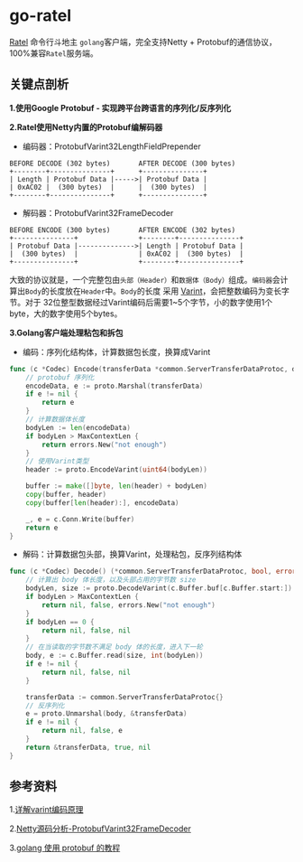 # go-ratel

[Ratel](https://github.com/ainilili/ratel) 命令行斗地主 `golang`客户端，完全支持Netty + Protobuf的通信协议，100%兼容`Ratel`服务端。

## 关键点剖析

**1.使用Google Protobuf - 实现跨平台跨语言的序列化/反序列化**

**2.Ratel使用Netty内置的Protobuf编解码器**

- 编码器：ProtobufVarint32LengthFieldPrepender

```
BEFORE DECODE (302 bytes)       AFTER DECODE (300 bytes)
+--------+---------------+      +---------------+
| Length | Protobuf Data |----->| Protobuf Data |
| 0xAC02 |  (300 bytes)  |      |  (300 bytes)  |
+--------+---------------+      +---------------+
```

- 解码器：ProtobufVarint32FrameDecoder

```
BEFORE ENCODE (300 bytes)       AFTER ENCODE (302 bytes)
+---------------+               +--------+---------------+
| Protobuf Data |-------------->| Length | Protobuf Data |
|  (300 bytes)  |               | 0xAC02 |  (300 bytes)  |
+---------------+               +--------+---------------+
```

大致的协议就是，一个完整包由`头部（Header）`和`数据体（Body）`组成。`编码器`会计算出`Body`的长度放在`Header`中。`Body`的长度
采用 [Varint](https://developers.google.com/protocol-buffers/docs/encoding#varints)，会把整数编码为变长字节。对于
32位整型数据经过Varint编码后需要1~5个字节，小的数字使用1个byte，大的数字使用5个bytes。

**3.Golang客户端处理粘包和拆包**

- 编码：序列化结构体，计算数据包长度，换算成Varint

```go
func (c *Codec) Encode(transferData *common.ServerTransferDataProtoc, duration duration.Duration) error {
	// protobuf 序列化
	encodeData, e := proto.Marshal(transferData)
	if e != nil {
		return e
	}
	// 计算数据体长度
	bodyLen := len(encodeData)
	if bodyLen > MaxContextLen {
		return errors.New("not enough")
	}
	// 使用Varint类型
	header := proto.EncodeVarint(uint64(bodyLen))

	buffer := make([]byte, len(header) + bodyLen)
	copy(buffer, header)
	copy(buffer[len(header):], encodeData)

	_, e = c.Conn.Write(buffer)
	return e
}
```

- 解码：计算数据包头部，换算Varint，处理粘包，反序列结构体

```go
func (c *Codec) Decode() (*common.ServerTransferDataProtoc, bool, error) {
	// 计算出 body 体长度，以及头部占用的字节数 size
	bodyLen, size := proto.DecodeVarint(c.Buffer.buf[c.Buffer.start:])
	if bodyLen > MaxContextLen {
		return nil, false, errors.New("not enough")
	}
	if bodyLen == 0 {
		return nil, false, nil
	}
	// 在当读取的字节数不满足 body 体的长度，进入下一轮
	body, e := c.Buffer.read(size, int(bodyLen))
	if e != nil {
		return nil, false, nil
	}

	transferData := common.ServerTransferDataProtoc{}
	// 反序列化
	e = proto.Unmarshal(body, &transferData)
	if e != nil {
		return nil, false, e
	}
	return &transferData, true, nil
}
```

## 参考资料

1.[详解varint编码原理](https://segmentfault.com/a/1190000020500985?utm_source=tag-newest)

2.[Netty源码分析-ProtobufVarint32FrameDecoder](https://blog.csdn.net/nimasike/article/details/101392803)

3.[golang 使用 protobuf 的教程](https://www.cnblogs.com/smallleiit/p/10926794.html)